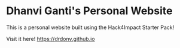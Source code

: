 # Dhanvi Ganti's Personal Website
This is a personal website built using the Hack4Impact Starter Pack!

Visit it here! https://drdonv.github.io